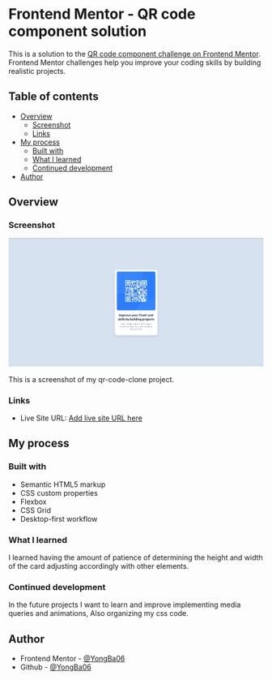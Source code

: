 # Frontend Mentor - QR code component solution

This is a solution to the [QR code component challenge on Frontend Mentor](https://www.frontendmentor.io/challenges/qr-code-component-iux_sIO_H). Frontend Mentor challenges help you improve your coding skills by building realistic projects.

## Table of contents

- [Overview](#overview)
  - [Screenshot](#screenshot)
  - [Links](#links)
- [My process](#my-process)
  - [Built with](#built-with)
  - [What I learned](#what-i-learned)
  - [Continued development](#continued-development)
- [Author](#author)

## Overview

### Screenshot

![Screenshot Preview of the QR code component](./images/qr-code-clone.png)

This is a screenshot of my qr-code-clone project.

### Links

<!-- - Solution URL: [Add solution URL here](https://your-solution-url.com) -->

- Live Site URL: [Add live site URL here](https://your-live-site-url.com)

## My process

### Built with

- Semantic HTML5 markup
- CSS custom properties
- Flexbox
- CSS Grid
- Desktop-first workflow

### What I learned

I learned having the amount of patience of determining the height and width of the card adjusting accordingly with other elements.

### Continued development

In the future projects I want to learn and improve implementing media queries and animations, Also organizing my css code.

## Author

<!-- - Website - [Add your name here](https://www.your-site.com) -->

- Frontend Mentor - [@YongBa06](https://www.frontendmentor.io/profile/YongBa06)
- Github - [@YongBa06](https://github.com/YongBa06)
